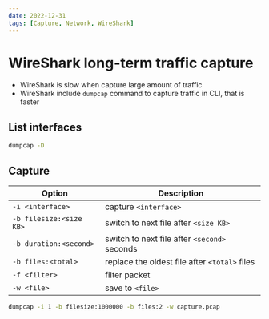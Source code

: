 ```yaml
---
date: 2022-12-31
tags: [Capture, Network, WireShark]
---
```


# WireShark long-term traffic capture

- WireShark is slow when capture large amount of traffic
- WireShark include `dumpcap` command to capture traffic in CLI, that is faster

<!--truncate-->

## List interfaces

```bash
dumpcap -D
```

## Capture

Option | Description
-|-
`-i <interface>` | capture `<interface>`
`-b filesize:<size KB>` | switch to next file after `<size KB>`
`-b duration:<second>` | switch to next file after `<second>` seconds
`-b files:<total>` | replace the oldest file after `<total>` files
`-f <filter>` | filter packet
`-w <file>` | save to `<file>`

```bash
dumpcap -i 1 -b filesize:1000000 -b files:2 -w capture.pcap
```
